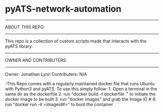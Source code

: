# pyATS-network-automation

*****************************
ABOUT THIS REPO:
*****************************

This repo is a collection of custom scripts made that interacts with the pyATS library.

*****************************
OWNER AND CONTRIBUTERS:
*****************************

Owner: Jonathan Lynn
Contributers: N/A


-This Repo comes with a regularly maintained docker file that runs Ubuntu with Python3 and pyATS. To use this simply follow:
	1. Open a terminal in the same dir as the dockerfile
	2. run "docker build -t dockerfile ." to initiate the docker image to be built
	3. run "docker images" and grab the Image ID #
	4. run "docker run -it <imageid#>" to boot the container
